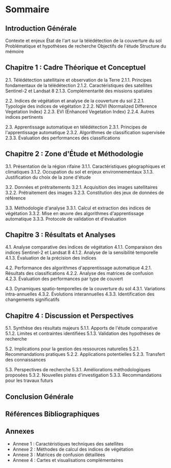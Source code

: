 # Sommaire

## Introduction Générale
Contexte et enjeux
État de l'art sur la télédétection de la couverture du sol
Problématique et hypothèses de recherche
Objectifs de l'étude
Structure du mémoire

## Chapitre 1 : Cadre Théorique et Conceptuel
2.1. Télédétection satellitaire et observation de la Terre
   2.1.1. Principes fondamentaux de la télédétection
   2.1.2. Caractéristiques des satellites Sentinel-2 et Landsat 8
   2.1.3. Complémentarité des missions spatiales

2.2. Indices de végétation et analyse de la couverture du sol
   2.2.1. Typologie des indices de végétation
   2.2.2. NDVI (Normalized Difference Vegetation Index)
   2.2.3. EVI (Enhanced Vegetation Index)
   2.2.4. Autres indices pertinents

2.3. Apprentissage automatique en télédétection
   2.3.1. Principes de l'apprentissage automatique
   2.3.2. Algorithmes de classification supervisée
   2.3.3. Évaluation des performances des classifications

## Chapitre 2 : Zone d'Étude et Méthodologie
3.1. Présentation de la région rifaine
   3.1.1. Caractéristiques géographiques et climatiques
   3.1.2. Occupation du sol et enjeux environnementaux
   3.1.3. Justification du choix de la zone d'étude

3.2. Données et prétraitements
   3.2.1. Acquisition des images satellitaires
   3.2.2. Prétraitement des images
   3.2.3. Constitution des jeux de données de référence

3.3. Méthodologie d'analyse
   3.3.1. Calcul et extraction des indices de végétation
   3.3.2. Mise en œuvre des algorithmes d'apprentissage automatique
   3.3.3. Protocole de validation et d'évaluation

## Chapitre 3 : Résultats et Analyses
4.1. Analyse comparative des indices de végétation
   4.1.1. Comparaison des indices Sentinel-2 et Landsat 8
   4.1.2. Analyse de la sensibilité temporelle
   4.1.3. Évaluation de la précision des indices

4.2. Performance des algorithmes d'apprentissage automatique
   4.2.1. Résultats des classifications
   4.2.2. Analyse des matrices de confusion
   4.2.3. Évaluation des performances par type de couvert

4.3. Dynamiques spatio-temporelles de la couverture du sol
   4.3.1. Variations intra-annuelles
   4.3.2. Évolutions interannuelles
   4.3.3. Identification des changements significatifs

## Chapitre 4 : Discussion et Perspectives
5.1. Synthèse des résultats majeurs
   5.1.1. Apports de l'étude comparative
   5.1.2. Limites et contraintes identifiées
   5.1.3. Validation des hypothèses de recherche

5.2. Implications pour la gestion des ressources naturelles
   5.2.1. Recommandations pratiques
   5.2.2. Applications potentielles
   5.2.3. Transfert des connaissances

5.3. Perspectives de recherche
   5.3.1. Améliorations méthodologiques proposées
   5.3.2. Nouvelles pistes d'investigation
   5.3.3. Recommandations pour les travaux futurs

## Conclusion Générale

## Références Bibliographiques

## Annexes
- Annexe 1 : Caractéristiques techniques des satellites
- Annexe 2 : Méthodes de calcul des indices de végétation
- Annexe 3 : Matrices de confusion détaillées
- Annexe 4 : Cartes et visualisations complémentaires
